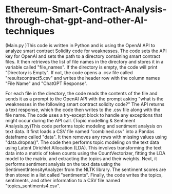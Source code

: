 # Ethereum-Smart-Contract-Analysis-through-chat-gpt-and-other-AI-techniques
(Main.py )This code is written in Python and is using the OpenAI API to analyze smart contract Solidity code for weaknesses. The code sets the API key for OpenAI and sets the path to a directory containing smart contract files. It then retrieves the list of file names in the directory and stores it in a variable called "file_names".
If the directory is empty, the code will print "Directory is Empty". If not, the code opens a .csv file called "resultscontract5.csv" and writes the header row with the column names "File Name" and "ChatGPT Response".

For each file in the directory, the code reads the contents of the file and sends it as a prompt to the OpenAI API with the prompt asking "what is the weaknesses in the following smart contract solidity code?" The API returns a text response, which the code then writes to the .csv file along with the file name. The code uses a try-except block to handle any exceptions that might occur during the API call.
(Topic modelling & Sentiment Analysis.py)This code performs topic modeling and sentiment analysis on text data.
It first loads a CSV file named "combined.csv" into a Pandas dataframe called "data". It then removes any rows with missing values using "data.dropna()".
The code then performs topic modeling on the text data using Latent Dirichlet Allocation (LDA). This involves transforming the text data into a matrix of token counts using the CountVectorizer, fitting the LDA model to the matrix, and extracting the topics and their weights.
Next, it performs sentiment analysis on the text data using the SentimentIntensityAnalyzer from the NLTK library. The sentiment scores are then stored in a list called "sentiments".
Finally, the code writes the topics, sentiments, and other information to a CSV file named "topics_sentiments4.csv".
